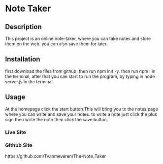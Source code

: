 # Note Taker

<h2>Description</h2>
This project is an online note-taker, where you can take notes and store them on the web. you can also save them for later.

<h2>Installation</h2>
first download the files from github, then run npm init -y. then run npm i in the terminal, after that you can start to run the program, by typing in node server.js in the terminal
<h2>Usage</h2>
At the homepage click the start button.This will bring you to the notes page where you can write and save your notes. to write a note just click the plus sign then write the note then click the save button.

<h3>Live Site</h3>

<h3>Github Site</h3>
https://github.com/Tvanmeveren/The-Note_Taker
